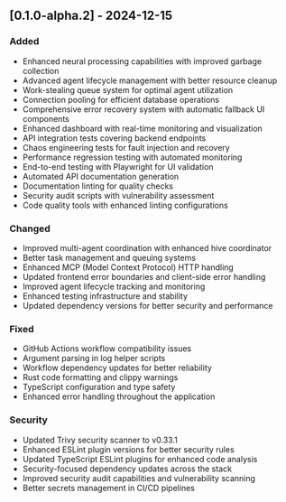 ## [0.1.0-alpha.2] - 2024-12-15

### Added
- Enhanced neural processing capabilities with improved garbage collection
- Advanced agent lifecycle management with better resource cleanup
- Work-stealing queue system for optimal agent utilization
- Connection pooling for efficient database operations
- Comprehensive error recovery system with automatic fallback UI components
- Enhanced dashboard with real-time monitoring and visualization
- API integration tests covering backend endpoints
- Chaos engineering tests for fault injection and recovery
- Performance regression testing with automated monitoring
- End-to-end testing with Playwright for UI validation
- Automated API documentation generation
- Documentation linting for quality checks
- Security audit scripts with vulnerability assessment
- Code quality tools with enhanced linting configurations

### Changed
- Improved multi-agent coordination with enhanced hive coordinator
- Better task management and queuing systems
- Enhanced MCP (Model Context Protocol) HTTP handling
- Updated frontend error boundaries and client-side error handling
- Improved agent lifecycle tracking and monitoring
- Enhanced testing infrastructure and stability
- Updated dependency versions for better security and performance

### Fixed
- GitHub Actions workflow compatibility issues
- Argument parsing in log helper scripts
- Workflow dependency updates for better reliability
- Rust code formatting and clippy warnings
- TypeScript configuration and type safety
- Enhanced error handling throughout the application

### Security
- Updated Trivy security scanner to v0.33.1
- Enhanced ESLint plugin versions for better security rules
- Updated TypeScript ESLint plugins for enhanced code analysis
- Security-focused dependency updates across the stack
- Improved security audit capabilities and vulnerability scanning
- Better secrets management in CI/CD pipelines
